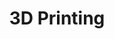 ---
layout: page
title: 3D Printing
permalink: /3dprinting/
description:
nav: true
nav_order: 2
display_categories: 
horizontal: false
---